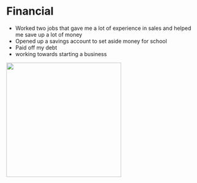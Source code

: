 # Financial
- Worked two jobs that gave me a lot of experience in sales and helped me save up a lot of money
- Opened up a savings account to set aside money for school
- Paid off my debt 
- working towards starting a business 
<img src ="https://www.oberlo.com/media/1603896970-fea.jpeg"  height="300x"/>
